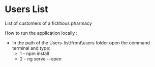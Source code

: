 # Users List
 List of customers of a fictitious pharmacy
 
 
 How to run the application locally :
   - In the path of the Users-list\front\users folder open the command terminal and type:
     * 1 - npm install 
     * 2 - ng serve --open
  
